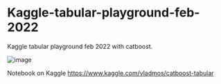 # Kaggle-tabular-playground-feb-2022
Kaggle tabular playground feb 2022 with catboost.

![image](https://user-images.githubusercontent.com/31764930/152993033-74bedd5d-ddca-405b-a6de-45daa12dc4f3.png)


Notebook on Kaggle https://www.kaggle.com/vladmos/catboost-tabular
